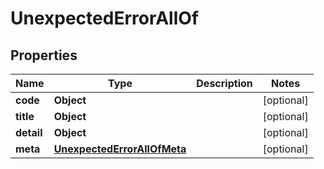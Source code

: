

# UnexpectedErrorAllOf


## Properties

Name | Type | Description | Notes
------------ | ------------- | ------------- | -------------
**code** | **Object** |  |  [optional]
**title** | **Object** |  |  [optional]
**detail** | **Object** |  |  [optional]
**meta** | [**UnexpectedErrorAllOfMeta**](UnexpectedErrorAllOfMeta.md) |  |  [optional]



